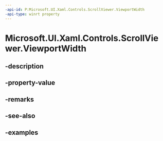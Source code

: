 ```yaml
---
-api-id: P:Microsoft.UI.Xaml.Controls.ScrollViewer.ViewportWidth
-api-type: winrt property
---
```


# Microsoft.UI.Xaml.Controls.ScrollViewer.ViewportWidth

<!--
public double ViewportWidth { get; }
-->


## -description

## -property-value

## -remarks

## -see-also

## -examples


